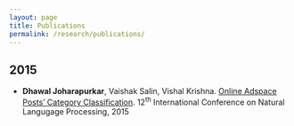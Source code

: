 ```yaml
---
layout: page
title: Publications
permalink: /research/publications/
---
```



2015
--

- **Dhawal Joharapurkar**, Vaishak Salin, Vishal Krishna. <a href="/files/craigslist.pdf" target="_blank">Online Adspace Posts’ Category Classification</a>. 12<sup>th</sup> International Conference on Natural Langugage Processing, 2015
